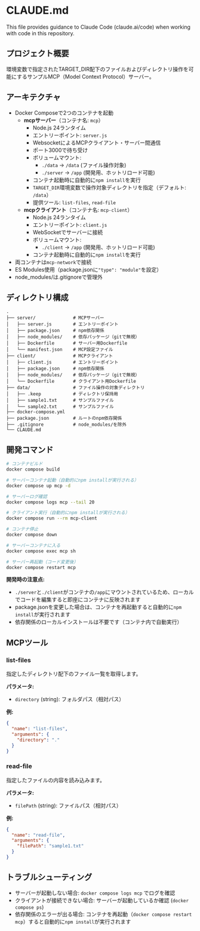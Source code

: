 # CLAUDE.md

This file provides guidance to Claude Code (claude.ai/code) when working with code in this repository.

## プロジェクト概要

環境変数で指定されたTARGET_DIR配下のファイルおよびディレクトリ操作を可能にするサンプルMCP（Model Context Protocol）サーバー。

## アーキテクチャ

- Docker Composeで2つのコンテナを起動
  - **mcpサーバー**（コンテナ名: `mcp`）
    - Node.js 24ランタイム
    - エントリーポイント: `server.js`
    - WebsocketによるMCPクライアント・サーバー間通信
    - ポート3000で待ち受け
    - ボリュームマウント:
      - `./data` → `/data` (ファイル操作対象)
      - `./server` → `/app` (開発用、ホットリロード可能)
    - コンテナ起動時に自動的に`npm install`を実行
    - `TARGET_DIR`環境変数で操作対象ディレクトリを指定（デフォルト: `/data`）
    - 提供ツール: `list-files`, `read-file`
  - **mcpクライアント**（コンテナ名: `mcp-client`）
    - Node.js 24ランタイム
    - エントリーポイント: `client.js`
    - WebSocketでサーバーに接続
    - ボリュームマウント:
      - `./client` → `/app` (開発用、ホットリロード可能)
    - コンテナ起動時に自動的に`npm install`を実行
- 両コンテナは`mcp-network`で接続
- ES Modules使用（package.jsonに`"type": "module"`を設定）
- node_modules/は.gitignoreで管理外

## ディレクトリ構成

```
.
├── server/              # MCPサーバー
│   ├── server.js        # エントリーポイント
│   ├── package.json     # npm依存関係
│   ├── node_modules/    # 依存パッケージ（gitで無視）
│   ├── Dockerfile       # サーバー用Dockerfile
│   └── manifest.json    # MCP設定ファイル
├── client/              # MCPクライアント
│   ├── client.js        # エントリーポイント
│   ├── package.json     # npm依存関係
│   ├── node_modules/    # 依存パッケージ（gitで無視）
│   └── Dockerfile       # クライアント用Dockerfile
├── data/                # ファイル操作の対象ディレクトリ
│   ├── .keep            # ディレクトリ保持用
│   ├── sample1.txt      # サンプルファイル
│   └── sample2.txt      # サンプルファイル
├── docker-compose.yml
├── package.json         # ルートのnpm依存関係
├── .gitignore           # node_modules/を除外
└── CLAUDE.md
```

## 開発コマンド

```bash
# コンテナビルド
docker compose build

# サーバーコンテナ起動（自動的にnpm installが実行される）
docker compose up mcp -d

# サーバーログ確認
docker compose logs mcp --tail 20

# クライアント実行（自動的にnpm installが実行される）
docker compose run --rm mcp-client

# コンテナ停止
docker compose down

# サーバーコンテナに入る
docker compose exec mcp sh

# サーバー再起動（コード変更後）
docker compose restart mcp
```

**開発時の注意点:**
- `./server`と`./client`がコンテナの`/app`にマウントされているため、ローカルでコードを編集すると即座にコンテナに反映されます
- package.jsonを変更した場合は、コンテナを再起動すると自動的に`npm install`が実行されます
- 依存関係のローカルインストールは不要です（コンテナ内で自動実行）

## MCPツール

### list-files
指定したディレクトリ配下のファイル一覧を取得します。

**パラメータ:**
- `directory` (string): フォルダパス（相対パス）

**例:**
```json
{
  "name": "list-files",
  "arguments": {
    "directory": "."
  }
}
```

### read-file
指定したファイルの内容を読み込みます。

**パラメータ:**
- `filePath` (string): ファイルパス（相対パス）

**例:**
```json
{
  "name": "read-file",
  "arguments": {
    "filePath": "sample1.txt"
  }
}
```

## トラブルシューティング

- サーバーが起動しない場合: `docker compose logs mcp` でログを確認
- クライアントが接続できない場合: サーバーが起動しているか確認 (`docker compose ps`)
- 依存関係のエラーが出る場合: コンテナを再起動（`docker compose restart mcp`）すると自動的に`npm install`が実行されます


